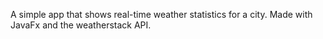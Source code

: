 A simple app that shows real-time weather statistics for a city. Made with JavaFx and the weatherstack API. 
